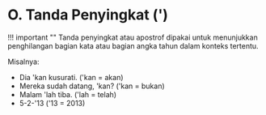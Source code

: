 # O. Tanda Penyingkat (')

!!! important ""
	Tanda penyingkat atau apostrof dipakai untuk menunjukkan penghilangan bagian kata atau bagian angka tahun dalam konteks tertentu.

Misalnya:

- Dia 'kan kusurati. ('kan = akan)
- Mereka sudah datang, 'kan? ('kan = bukan)
- Malam 'lah tiba. ('lah = telah)
- 5-2-'13 ('13 = 2013)
